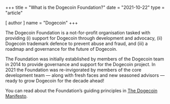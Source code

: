 +++
title = "What is the Dogecoin Foundation?"
date = "2021-10-22"
type = "article"

[ author ]
  name = "Dogecoin"
+++

The Dogecoin Foundation is a not-for-profit organisation tasked with providing (i) support for Dogecoin through development and advocacy, (ii) Dogecoin trademark defence to prevent abuse and fraud, and (iii) a roadmap and governance for the future of Dogecoin.  

The Foundation was initially established by members of the Dogecoin team in 2014 to provide governance and support for the Dogecoin project. In 2021 the Foundation was re-invigorated by members of the core development team — along with fresh faces and new seasoned advisors — ready to grow Dogecoin for the decade ahead! 

You can read about the Foundation’s guiding principles in [The Dogecoin Manifesto](https://foundation.dogecoin.com/manifesto/). 